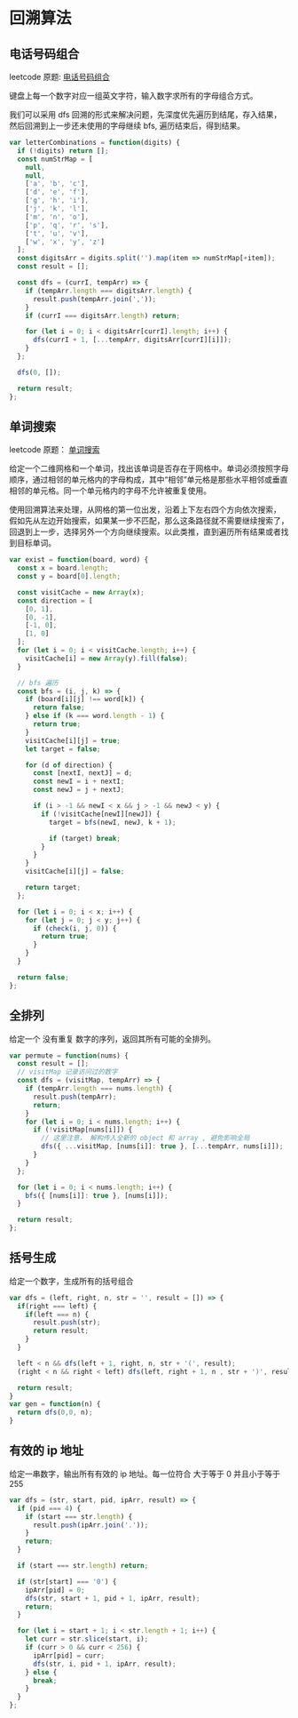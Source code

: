 # 回溯算法

## 电话号码组合

leetcode 原题: [电话号码组合](https://leetcode-cn.com/problems/letter-combinations-of-a-phone-number/)

键盘上每一个数字对应一组英文字符，输入数字求所有的字母组合方式。

我们可以采用 dfs 回溯的形式来解决问题，先深度优先遍历到结尾，存入结果，然后回溯到上一步还未使用的字母继续 bfs, 遍历结束后，得到结果。

```javascript
var letterCombinations = function(digits) {
  if (!digits) return [];
  const numStrMap = [
    null,
    null,
    ['a', 'b', 'c'],
    ['d', 'e', 'f'],
    ['g', 'h', 'i'],
    ['j', 'k', 'l'],
    ['m', 'n', 'o'],
    ['p', 'q', 'r', 's'],
    ['t', 'u', 'v'],
    ['w', 'x', 'y', 'z']
  ];
  const digitsArr = digits.split('').map(item => numStrMap[+item]);
  const result = [];

  const dfs = (currI, tempArr) => {
    if (tempArr.length === digitsArr.length) {
      result.push(tempArr.join(','));
    }
    if (currI === digitsArr.length) return;

    for (let i = 0; i < digitsArr[currI].length; i++) {
      dfs(currI + 1, [...tempArr, digitsArr[currI][i]]);
    }
  };

  dfs(0, []);

  return result;
};
```

## 单词搜索

leetcode 原题： [单词搜索](https://leetcode-cn.com/problems/word-search/)

给定一个二维网格和一个单词，找出该单词是否存在于网格中。单词必须按照字母顺序，通过相邻的单元格内的字母构成，其中“相邻”单元格是那些水平相邻或垂直相邻的单元格。同一个单元格内的字母不允许被重复使用。

使用回溯算法来处理，从网格的第一位出发，沿着上下左右四个方向依次搜索， 假如先从左边开始搜索，如果某一步不匹配，那么这条路径就不需要继续搜索了，回退到上一步，选择另外一个方向继续搜索。以此类推，直到遍历所有结果或者找到目标单词。

```javascript
var exist = function(board, word) {
  const x = board.length;
  const y = board[0].length;

  const visitCache = new Array(x);
  const direction = [
    [0, 1],
    [0, -1],
    [-1, 0],
    [1, 0]
  ];
  for (let i = 0; i < visitCache.length; i++) {
    visitCache[i] = new Array(y).fill(false);
  }

  // bfs 遍历
  const bfs = (i, j, k) => {
    if (board[i][j] !== word[k]) {
      return false;
    } else if (k === word.length - 1) {
      return true;
    }
    visitCache[i][j] = true;
    let target = false;

    for (d of direction) {
      const [nextI, nextJ] = d;
      const newI = i + nextI;
      const newJ = j + nextJ;

      if (i > -1 && newI < x && j > -1 && newJ < y) {
        if (!visitCache[newI][newJ]) {
          target = bfs(newI, newJ, k + 1);

          if (target) break;
        }
      }
    }
    visitCache[i][j] = false;

    return target;
  };

  for (let i = 0; i < x; i++) {
    for (let j = 0; j < y; j++) {
      if (check(i, j, 0)) {
        return true;
      }
    }
  }

  return false;
};
```

## 全排列

给定一个 没有重复 数字的序列，返回其所有可能的全排列。

```javascript
var permute = function(nums) {
  const result = [];
  // visitMap 记录访问过的数字
  const dfs = (visitMap, tempArr) => {
    if (tempArr.length === nums.length) {
      result.push(tempArr);
      return;
    }
    for (let i = 0; i < nums.length; i++) {
      if (!visitMap[nums[i]]) {
        // 这里注意， 解构传入全新的 object 和 array , 避免影响全局
        dfs({ ...visitMap, [nums[i]]: true }, [...tempArr, nums[i]]);
      }
    }
  };

  for (let i = 0; i < nums.length; i++) {
    bfs({ [nums[i]]: true }, [nums[i]]);
  }

  return result;
};
```

## 括号生成

给定一个数字，生成所有的括号组合

```javascript
var dfs = (left, right, n, str = '', result = []) => {
  if(right === left) {
    if(left === n) {
      result.push(str);
      return result;
    }
  }

  left < n && dfs(left + 1, right, n, str + '(', result);
  (right < n && right < left) dfs(left, right + 1, n , str + ')', result);

  return result;
}
var gen = function(n) {
  return dfs(0,0, n);
}
```

## 有效的 ip 地址

给定一串数字，输出所有有效的 ip 地址。每一位符合 大于等于 0 并且小于等于 255

```javascript
var dfs = (str, start, pid, ipArr, result) => {
  if (pid === 4) {
    if (start === str.length) {
      result.push(ipArr.join('.'));
    }
    return;
  }

  if (start === str.length) return;

  if (str[start] === '0') {
    ipArr[pid] = 0;
    dfs(str, start + 1, pid + 1, ipArr, result);
    return;
  }

  for (let i = start + 1; i < str.length + 1; i++) {
    let curr = str.slice(start, i);
    if (curr > 0 && curr < 256) {
      ipArr[pid] = curr;
      dfs(str, i, pid + 1, ipArr, result);
    } else {
      break;
    }
  }
};
```
